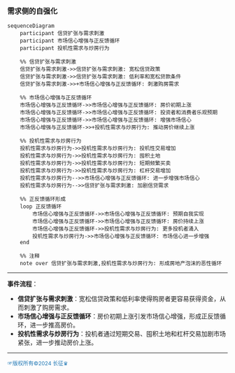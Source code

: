 ### 需求侧的自强化
```mermaid
sequenceDiagram
    participant 信贷扩张与需求刺激
    participant 市场信心增强与正反馈循环
    participant 投机性需求与炒房行为

    %% 信贷扩张与需求刺激
    信贷扩张与需求刺激->>信贷扩张与需求刺激: 宽松信贷政策
    信贷扩张与需求刺激->>信贷扩张与需求刺激: 低利率和宽松贷款条件
    信贷扩张与需求刺激->>+市场信心增强与正反馈循环: 刺激购房需求

    %% 市场信心增强与正反馈循环
    市场信心增强与正反馈循环->>市场信心增强与正反馈循环: 房价初期上涨
    市场信心增强与正反馈循环->>市场信心增强与正反馈循环: 投资者和消费者乐观预期
    市场信心增强与正反馈循环->>市场信心增强与正反馈循环: 增强市场信心
    市场信心增强与正反馈循环->>+投机性需求与炒房行为: 推动房价继续上涨

    %% 投机性需求与炒房行为
    投机性需求与炒房行为->>投机性需求与炒房行为: 投机性交易增加
    投机性需求与炒房行为->>投机性需求与炒房行为: 囤积土地
    投机性需求与炒房行为->>投机性需求与炒房行为: 短期频繁买卖
    投机性需求与炒房行为->>投机性需求与炒房行为: 杠杆交易增加
    投机性需求与炒房行为-->>市场信心增强与正反馈循环: 进一步增强市场信心
    投机性需求与炒房行为-->>信贷扩张与需求刺激: 加剧信贷需求

    %% 正反馈循环形成
    loop 正反馈循环
        市场信心增强与正反馈循环->>市场信心增强与正反馈循环: 预期自我实现
        市场信心增强与正反馈循环->>市场信心增强与正反馈循环: 房价持续上涨
        市场信心增强与正反馈循环->>投机性需求与炒房行为: 更多投机者涌入
        投机性需求与炒房行为->>市场信心增强与正反馈循环: 市场信心进一步增强
    end

    %% 注释
    note over 信贷扩张与需求刺激,投机性需求与炒房行为: 形成房地产泡沫的恶性循环
```
---

**事件流程**：
   - **信贷扩张与需求刺激**：宽松信贷政策和低利率使得购房者更容易获得资金，从而刺激了购房需求。
   - **市场信心增强与正反馈循环**：房价初期上涨引发市场信心增强，形成正反馈循环，进一步推高房价。
   - **投机性需求与炒房行为**：投机者通过短期交易、囤积土地和杠杆交易加剧市场紧张，进一步推动房价上涨。


---
<span style="color:#1f77b4; font-weight:; font-size:12px;">☞版权所有©2024 长征♛</span>